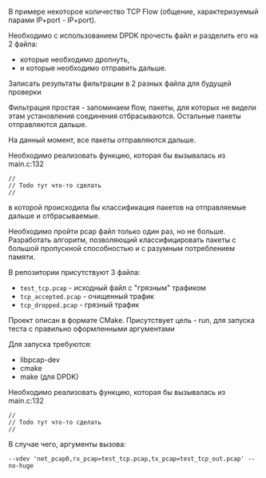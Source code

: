 В примере некоторое количество TCP Flow (общение, характеризуемый парами IP+port - IP+port).

Необходимо с использованием DPDK прочесть файл и разделить его на 2 файла:
* которые необходимо дропнуть,
* и которые необходимо отправить дальше.

Записать результаты фильтрации в 2 разных файла для будущей проверки

Фильтрация простая - запоминаем flow, пакеты, для которых не видели этам установления соединения отбрасываются.
Остальные пакеты отправляются дальше.

На данный момент, все пакеты отправляются дальше.

Необходимо реализовать функцию, которая бы вызывалась из main.c:132
```
//
// Todo тут что-то сделать
//
```
в которой происходила бы классификация пакетов на отправляемые дальше и отбрасываемые.

Необходимо пройти pcap файл только один раз, но не больше.
Разработать алгоритм, позволяющий классифицировать пакеты с большой пропускной способностью и с разумным
потреблением памяти.

В репозитории присутствуют 3 файла:
* `test_tcp.pcap` - исходный файл с "грязным" трафиком
* `tcp_accepted.pcap` - очищенный трафик
* `tcp_dropped.pcap` - грязный трафик

Проект описан в формате CMake. Присутствует цель - run, для запуска теста с правильно оформленными аргументами

Для запуска требуются:
* libpcap-dev
* cmake
* make (для DPDK)

Необходимо реализовать функцию, которая бы вызывалась из main.c:132
```
//
// Todo тут что-то сделать
//
```

В случае чего, аргументы вызова:
```
--vdev 'net_pcap0,rx_pcap=test_tcp.pcap,tx_pcap=test_tcp_out.pcap' --no-huge
```
